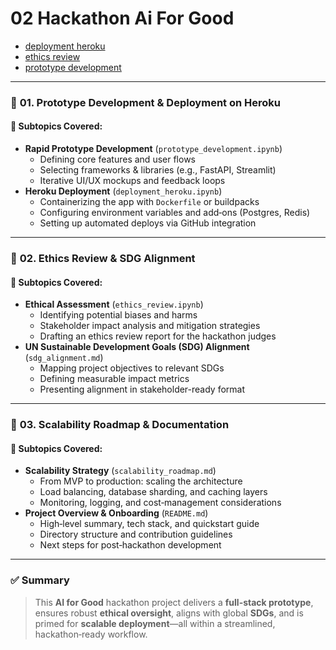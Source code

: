# 02 Hackathon Ai For Good

- [deployment heroku](./deployment_heroku.ipynb)
- [ethics review](./ethics_review.ipynb)
- [prototype development](./prototype_development.ipynb)

---

### 🧩 **01. Prototype Development & Deployment on Heroku**

#### 📌 **Subtopics Covered:**
- **Rapid Prototype Development** (`prototype_development.ipynb`)  
  - Defining core features and user flows  
  - Selecting frameworks & libraries (e.g., FastAPI, Streamlit)  
  - Iterative UI/UX mockups and feedback loops  
- **Heroku Deployment** (`deployment_heroku.ipynb`)  
  - Containerizing the app with `Dockerfile` or buildpacks  
  - Configuring environment variables and add‑ons (Postgres, Redis)  
  - Setting up automated deploys via GitHub integration  

---

### 🧩 **02. Ethics Review & SDG Alignment**

#### 📌 **Subtopics Covered:**
- **Ethical Assessment** (`ethics_review.ipynb`)  
  - Identifying potential biases and harms  
  - Stakeholder impact analysis and mitigation strategies  
  - Drafting an ethics review report for the hackathon judges  
- **UN Sustainable Development Goals (SDG) Alignment** (`sdg_alignment.md`)  
  - Mapping project objectives to relevant SDGs  
  - Defining measurable impact metrics  
  - Presenting alignment in stakeholder-ready format  

---

### 🧩 **03. Scalability Roadmap & Documentation**

#### 📌 **Subtopics Covered:**
- **Scalability Strategy** (`scalability_roadmap.md`)  
  - From MVP to production: scaling the architecture  
  - Load balancing, database sharding, and caching layers  
  - Monitoring, logging, and cost‑management considerations  
- **Project Overview & Onboarding** (`README.md`)  
  - High‑level summary, tech stack, and quickstart guide  
  - Directory structure and contribution guidelines  
  - Next steps for post‑hackathon development  

---

### ✅ Summary

> This **AI for Good** hackathon project delivers a **full-stack prototype**, ensures robust **ethical oversight**, aligns with global **SDGs**, and is primed for **scalable deployment**—all within a streamlined, hackathon‑ready workflow. 